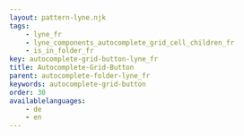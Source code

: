 ```yaml
---
layout: pattern-lyne.njk
tags: 
    - lyne_fr
    - lyne_components_autocomplete_grid_cell_children_fr
    - is_in_folder_fr
key: autocomplete-grid-button-lyne_fr
title: Autocomplete-Grid-Button
parent: autocomplete-folder-lyne_fr
keywords: autocomplete-grid-button
order: 30
availablelanguages: 
    - de
    - en
---
```

